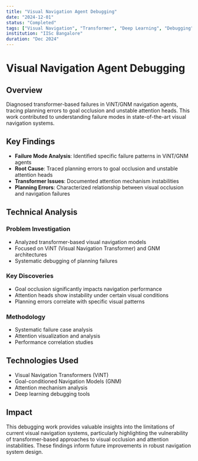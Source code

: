 ```yaml
---
title: "Visual Navigation Agent Debugging"
date: "2024-12-01"
status: "Completed"
tags: ["Visual Navigation", "Transformer", "Deep Learning", "Debugging"]
institution: "IISc Bangalore"
duration: "Dec 2024"
---
```


# Visual Navigation Agent Debugging

## Overview

Diagnosed transformer-based failures in ViNT/GNM navigation agents, tracing planning errors to goal occlusion and unstable attention heads. This work contributed to understanding failure modes in state-of-the-art visual navigation systems.

## Key Findings

- **Failure Mode Analysis**: Identified specific failure patterns in ViNT/GNM agents
- **Root Cause**: Traced planning errors to goal occlusion and unstable attention heads
- **Transformer Issues**: Documented attention mechanism instabilities
- **Planning Errors**: Characterized relationship between visual occlusion and navigation failures

## Technical Analysis

### Problem Investigation
- Analyzed transformer-based visual navigation models
- Focused on ViNT (Visual Navigation Transformer) and GNM architectures
- Systematic debugging of planning failures

### Key Discoveries
- Goal occlusion significantly impacts navigation performance
- Attention heads show instability under certain visual conditions
- Planning errors correlate with specific visual patterns

### Methodology
- Systematic failure case analysis
- Attention visualization and analysis
- Performance correlation studies

## Technologies Used

- Visual Navigation Transformers (ViNT)
- Goal-conditioned Navigation Models (GNM)
- Attention mechanism analysis
- Deep learning debugging tools

## Impact

This debugging work provides valuable insights into the limitations of current visual navigation systems, particularly highlighting the vulnerability of transformer-based approaches to visual occlusion and attention instabilities. These findings inform future improvements in robust navigation system design.


